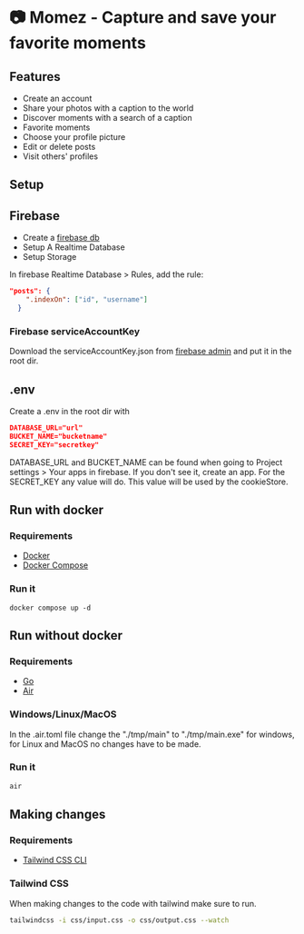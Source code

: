 # 📷 Momez - Capture and save your favorite moments

## Features
- Create an account
- Share your photos with a caption to the world
- Discover moments with a search of a caption
- Favorite moments
- Choose your profile picture
- Edit or delete posts
- Visit others' profiles

## Setup

## Firebase 
- Create a [firebase db](https://firebase.google.com/)
- Setup A Realtime Database
- Setup Storage

In firebase Realtime Database > Rules, add the rule:
```json
"posts": {
    ".indexOn": ["id", "username"]
  }
```

### Firebase serviceAccountKey
Download the serviceAccountKey.json from
[firebase admin](https://firebase.google.com/docs/admin/setup#initialize_the_sdk_in_non-google_environments) and put it in the root dir.

## .env
Create a .env in the root dir with

```json
DATABASE_URL="url"
BUCKET_NAME="bucketname"
SECRET_KEY="secretkey"
```
DATABASE_URL and BUCKET_NAME can be found when going to Project settings > Your apps in firebase.
If you don't see it, create an app.
For the SECRET_KEY any value will do. This value will be used by the cookieStore.

## Run with docker

### Requirements
- [Docker](https://docs.docker.com/)
- [Docker Compose](https://docs.docker.com/compose/install/)

### Run it
```
docker compose up -d
```

## Run without docker

### Requirements
- [Go](https://go.dev/doc/install)
- [Air](https://github.com/cosmtrek/air)


### Windows/Linux/MacOS
In the .air.toml file change the "./tmp/main" to "./tmp/main.exe" for windows, for Linux and MacOS no changes have to be made.

### Run it
``` bash
air
```

## Making changes

### Requirements
- [Tailwind CSS CLI](https://tailwindcss.com/docs/installation)

### Tailwind CSS
When making changes to the code with tailwind make sure to run.
```bash
tailwindcss -i css/input.css -o css/output.css --watch
```
